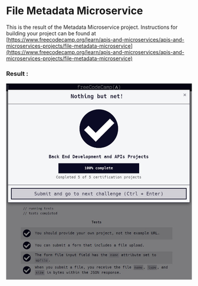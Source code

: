 # File Metadata Microservice

This is the result of the Metadata Microservice project. 
Instructions for building your project can be found at [https://www.freecodecamp.org/learn/apis-and-microservices/apis-and-microservices-projects/file-metadata-microservice](https://www.freecodecamp.org/learn/apis-and-microservices/apis-and-microservices-projects/file-metadata-microservice)

### Result :
![complete](complete.jpg)
